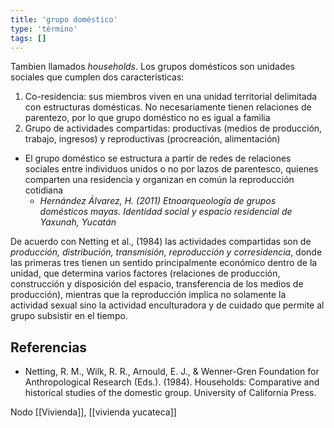 ```yaml
---
title: 'grupo doméstico'
type: 'término'
tags: []
---
```


Tambien llamados *households*. Los grupos domésticos son unidades sociales que cumplen dos características:

1. Co-residencia: sus miembros viven en una unidad territorial delimitada con estructuras domésticas. No necesariamente tienen relaciones de parentezo, por lo que grupo doméstico no es igual a familia
2. Grupo de actividades compartidas: productivas (medios de producción, trabajo, ingresos) y reproductivas (procreación, alimentación)

- El grupo doméstico se estructura a partir de redes de relaciones sociales entre individuos unidos o no por lazos de parentesco, quienes comparten una residencia y organizan en común la reproducción cotidiana
	- *Hernández Álvarez, H. (2011) Etnoarqueología de grupos domésticos mayas. Identidad social y espacio residencial de Yaxunah, Yucatán*

De acuerdo con Netting et al., (1984) las actividades compartidas son de *producción, distribución, transmisión, reproducción y corresidencia*, donde las primeras tres tienen un sentido principalmente económico dentro de la unidad, que determina varios factores (relaciones de producción, construcción y disposición del espacio, transferencia de los medios de producción), mientras que la reproducción implica no solamente la actividad sexual  sino la actividad enculturadora y de cuidado que permite al grupo subsistir en el tiempo.

## Referencias

- Netting, R. M., Wilk, R. R., Arnould, E. J., & Wenner-Gren Foundation for Anthropological Research (Eds.). (1984). Households: Comparative and historical studies of the domestic group. University of California Press.

Nodo [[Vivienda]], [[vivienda yucateca]]